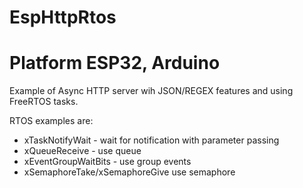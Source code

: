 # EspHttpRtos
# Platform ESP32, Arduino
Example of Async HTTP server wih JSON/REGEX features and using FreeRTOS tasks.

RTOS examples are:
* xTaskNotifyWait - wait for notification with parameter passing
* xQueueReceive - use queue 
* xEventGroupWaitBits - use group events
* xSemaphoreTake/xSemaphoreGive use semaphore


